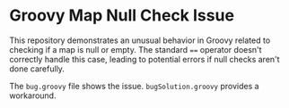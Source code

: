 # Groovy Map Null Check Issue

This repository demonstrates an unusual behavior in Groovy related to checking if a map is null or empty.  The standard `==` operator doesn't correctly handle this case, leading to potential errors if null checks aren't done carefully. 

The `bug.groovy` file shows the issue. `bugSolution.groovy` provides a workaround.